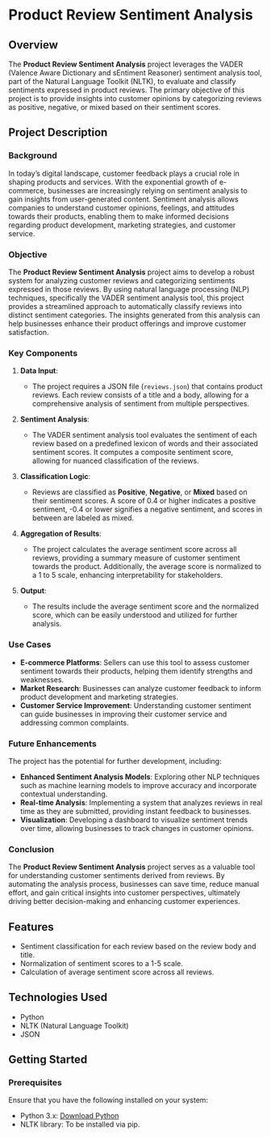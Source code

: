# Product Review Sentiment Analysis

## Overview
The **Product Review Sentiment Analysis** project leverages the VADER (Valence Aware Dictionary and sEntiment Reasoner) sentiment analysis tool, part of the Natural Language Toolkit (NLTK), to evaluate and classify sentiments expressed in product reviews. The primary objective of this project is to provide insights into customer opinions by categorizing reviews as positive, negative, or mixed based on their sentiment scores.

## Project Description

### Background
In today’s digital landscape, customer feedback plays a crucial role in shaping products and services. With the exponential growth of e-commerce, businesses are increasingly relying on sentiment analysis to gain insights from user-generated content. Sentiment analysis allows companies to understand customer opinions, feelings, and attitudes towards their products, enabling them to make informed decisions regarding product development, marketing strategies, and customer service.

### Objective
The **Product Review Sentiment Analysis** project aims to develop a robust system for analyzing customer reviews and categorizing sentiments expressed in those reviews. By using natural language processing (NLP) techniques, specifically the VADER sentiment analysis tool, this project provides a streamlined approach to automatically classify reviews into distinct sentiment categories. The insights generated from this analysis can help businesses enhance their product offerings and improve customer satisfaction.

### Key Components
1. **Data Input**:
   - The project requires a JSON file (`reviews.json`) that contains product reviews. Each review consists of a title and a body, allowing for a comprehensive analysis of sentiment from multiple perspectives.

2. **Sentiment Analysis**:
   - The VADER sentiment analysis tool evaluates the sentiment of each review based on a predefined lexicon of words and their associated sentiment scores. It computes a composite sentiment score, allowing for nuanced classification of the reviews.

3. **Classification Logic**:
   - Reviews are classified as **Positive**, **Negative**, or **Mixed** based on their sentiment scores. A score of 0.4 or higher indicates a positive sentiment, -0.4 or lower signifies a negative sentiment, and scores in between are labeled as mixed.

4. **Aggregation of Results**:
   - The project calculates the average sentiment score across all reviews, providing a summary measure of customer sentiment towards the product. Additionally, the average score is normalized to a 1 to 5 scale, enhancing interpretability for stakeholders.

5. **Output**:
   - The results include the average sentiment score and the normalized score, which can be easily understood and utilized for further analysis.

### Use Cases
- **E-commerce Platforms**: Sellers can use this tool to assess customer sentiment towards their products, helping them identify strengths and weaknesses.
- **Market Research**: Businesses can analyze customer feedback to inform product development and marketing strategies.
- **Customer Service Improvement**: Understanding customer sentiment can guide businesses in improving their customer service and addressing common complaints.

### Future Enhancements
The project has the potential for further development, including:
- **Enhanced Sentiment Analysis Models**: Exploring other NLP techniques such as machine learning models to improve accuracy and incorporate contextual understanding.
- **Real-time Analysis**: Implementing a system that analyzes reviews in real time as they are submitted, providing instant feedback to businesses.
- **Visualization**: Developing a dashboard to visualize sentiment trends over time, allowing businesses to track changes in customer opinions.

### Conclusion
The **Product Review Sentiment Analysis** project serves as a valuable tool for understanding customer sentiments derived from reviews. By automating the analysis process, businesses can save time, reduce manual effort, and gain critical insights into customer perspectives, ultimately driving better decision-making and enhancing customer experiences.

## Features
- Sentiment classification for each review based on the review body and title.
- Normalization of sentiment scores to a 1-5 scale.
- Calculation of average sentiment score across all reviews.

## Technologies Used
- Python
- NLTK (Natural Language Toolkit)
- JSON

## Getting Started

### Prerequisites
Ensure that you have the following installed on your system:
- Python 3.x: [Download Python](https://www.python.org/downloads/)
- NLTK library: To be installed via pip.
